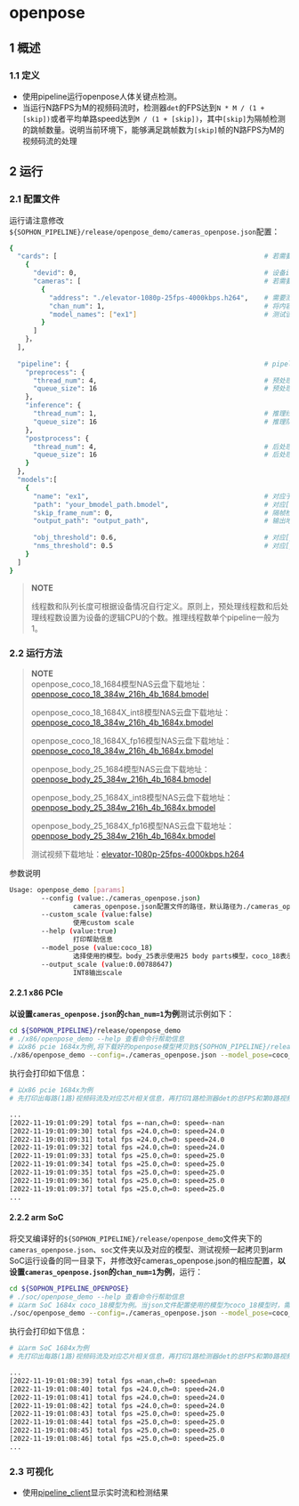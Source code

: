 # openpose

## 1 概述

### 1.1 定义

- 使用pipeline运行openpose人体关键点检测。
- 当运行N路FPS为M的视频码流时，检测器`det`的FPS达到`N * M / (1 + [skip])`或者平均单路speed达到`M / (1 + [skip])`，其中`[skip]`为隔帧检测的跳帧数量。说明当前环境下，能够满足跳帧数为`[skip]`帧的N路FPS为M的视频码流的处理


## 2 运行

### 2.1 配置文件

运行请注意修改`${SOPHON_PIPELINE}/release/openpose_demo/cameras_openpose.json`配置：

```bash
{
  "cards": [													# 若需要配置多个device，可以在cards下添加多组devid和cameras信息
    {
      "devid": 0,												# 设备id
      "cameras": [												# 若需要配置多个视频码流，可以在cameras下添加多组address和chan_num信息。若配置了多个address或多个cards，总的视频码流路数为所有的[chan_num]数量之和
        {
          "address": "./elevator-1080p-25fps-4000kbps.h264",	# 需要测试视频码流的地址，如果是本地文件，只支持h264/h265格式
          "chan_num": 1,										# 将内容为上述[address]的视频码流配置[chan_num]数量的路数。默认设置为1，会接入1路的内容为上述[address]的视频码流。
          "model_names": ["ex1"]								# 测试该[address]视频码流的模型名称，需要和此配置文件下面的[models]参数内的模型自定义名称[name]一致，表示使用该模型，多个模型的名字用逗号分开。
        }
      ]
    }，
  ],
  
  "pipeline": {													# pipeline中的线程数和队列长度
    "preprocess": {
      "thread_num": 4,											# 预处理线程数
      "queue_size": 16											# 预处理队列最大长度
    },
    "inference": {
      "thread_num": 1,											# 推理线程数
      "queue_size": 16											# 推理队列最大长度
    },
    "postprocess": {
      "thread_num": 4,											# 后处理线程数
      "queue_size": 16											# 后处理队列最大长度
    }
  },
  "models":[
    {
      "name": "ex1",											# 对应于[path]的模型自定义名称
      "path": "your_bmodel_path.bmodel",	        			# 对应[name]的bmodel模型的路径。模型必须与命令行参数[model_pose]配置模型一致。
      "skip_frame_num": 0,										# 隔帧检测的跳帧数量。当设置为0时表示程序不跳帧检测，当设置为1时表示程序每间隔1帧做一次模型的pipeline。
      "output_path": "output_path",                     		# 输出地址，只支持rtsp，tcp 格式为protocol://ip:port/, 例如rtsp://192.168.0.1:8554/test ， tcp://172.28.1.1:5353。对于rtsp推流，地址为rtsp server配置的地址。对于tcp，需要开放自己配置的端口。
      
      "obj_threshold": 0.6,										# 对应[path]的bmodel模型后处理的置信度阈值
      "nms_threshold": 0.5										# 对应[path]的bmodel模型后处理的非极大值抑制阈值
    }
  ]
}
```

> **NOTE**  
> 
> 线程数和队列长度可根据设备情况自行定义。原则上，预处理线程数和后处理线程数设置为设备的逻辑CPU的个数。推理线程数单个pipeline一般为1。

### 2.2 运行方法

  > **NOTE**  
  > openpose_coco_18_1684模型NAS云盘下载地址：[openpose_coco_18_384w_216h_4b_1684.bmodel](http://219.142.246.77:65000/sharing/BneIxUbXN)
  >
  > openpose_coco_18_1684X_int8模型NAS云盘下载地址：[openpose_coco_18_384w_216h_4b_1684x.bmodel](http://219.142.246.77:65000/sharing/cTjMDzwvx)
  >
  >openpose_coco_18_1684X_fp16模型NAS云盘下载地址：[openpose_coco_18_384w_216h_4b_1684x.bmodel](http://219.142.246.77:65000/sharing/NixAwUF4p)
  >
  > openpose_body_25_1684模型NAS云盘下载地址：[openpose_body_25_384w_216h_4b_1684.bmodel](http://219.142.246.77:65000/sharing/hhbgyyXsO)
  >
  > openpose_body_25_1684X_int8模型NAS云盘下载地址：[openpose_body_25_384w_216h_4b_1684x.bmodel](http://219.142.246.77:65000/sharing/VDPaMSnxl)
  >
  >openpose_body_25_1684X_fp16模型NAS云盘下载地址：[openpose_body_25_384w_216h_4b_1684x.bmodel](http://219.142.246.77:65000/sharing/sOFgwM6W2)
  >
  > 测试视频下载地址：[elevator-1080p-25fps-4000kbps.h264](http://219.142.246.77:65000/sharing/tU6pYuuau)

参数说明

```bash
Usage: openpose_demo [params]
		--config (value:./cameras_openpose.json)
                cameras_openpose.json配置文件的路径，默认路径为./cameras_openpose.json。
        --custom_scale (value:false)
        		使用custom scale
        --help (value:true)
                打印帮助信息
        --model_pose (value:coco_18)
                选择使用的模型。body_25表示使用25 body parts模型，coco_18表示使用18 body parts模型。默认值为coco_18。此参数必须与json配置模型一致。
        --output_scale (value:0.00788647)
        		INT8输出scale
```

#### 2.2.1 x86 PCIe

**以设置`cameras_openpose.json`的`chan_num=1`为例**测试示例如下：

```bash
cd ${SOPHON_PIPELINE}/release/openpose_demo
# ./x86/openpose_demo --help 查看命令行帮助信息
# 以x86 pcie 1684x为例,将下载好的openpose模型拷贝到${SOPHON_PIPELINE}/release/openpose_demo目录下运行。当json文件配置使用的模型为coco_18模型时，需设置--model_pose参数为coco_18，当json文件配置使用的模型为body_25模型时，需设置--model_pose参数为body_25
./x86/openpose_demo --config=./cameras_openpose.json --model_pose=coco_18
```

执行会打印如下信息：

```bash
# 以x86 pcie 1684x为例
# 先打印出每路(1路)视频码流及对应芯片相关信息，再打印1路检测器det的总FPS和第0路视频码流处理对应的speed信息。其中，FPS和speed信息与当前运行设备的硬件配置相关，不同设备运行结果不同属正常现象，且同一设备运行程序过程中FPS和speed信息有一定波动属于正常现象。FPS和speed信息如下所示：

...
[2022-11-19:01:09:29] total fps =-nan,ch=0: speed=-nan
[2022-11-19:01:09:30] total fps =24.0,ch=0: speed=24.0
[2022-11-19:01:09:31] total fps =24.0,ch=0: speed=24.0
[2022-11-19:01:09:32] total fps =24.0,ch=0: speed=24.0
[2022-11-19:01:09:33] total fps =25.0,ch=0: speed=25.0
[2022-11-19:01:09:34] total fps =25.0,ch=0: speed=25.0
[2022-11-19:01:09:35] total fps =25.0,ch=0: speed=25.0
[2022-11-19:01:09:36] total fps =25.0,ch=0: speed=25.0
[2022-11-19:01:09:37] total fps =25.0,ch=0: speed=25.0
...
```

#### 2.2.2 arm SoC

将交叉编译好的`${SOPHON_PIPELINE}/release/openpose_demo`文件夹下的`cameras_openpose.json`、`soc`文件夹以及对应的模型、测试视频一起拷贝到arm SoC运行设备的同一目录下，并修改好cameras_openpose.json的相应配置，**以设置`cameras_openpose.json`的`chan_num=1`为例**，运行：

```bash
cd ${SOPHON_PIPELINE_OPENPOSE}
# ./soc/openpose_demo --help 查看命令行帮助信息
# 以arm SoC 1684x coco_18模型为例。当json文件配置使用的模型为coco_18模型时，需设置--model_pose参数为coco_18，当json文件配置使用的模型为body_25模型时，需设置--model_pose参数为body_25
./soc/openpose_demo --config=./cameras_openpose.json --model_pose=coco_18 
```

执行会打印如下信息：

```bash
# 以arm SoC 1684x为例
# 先打印出每路(1路)视频码流及对应芯片相关信息，再打印1路检测器det的总FPS和第0路视频码流处理对应的speed信息。其中，FPS和speed信息与当前运行设备的硬件配置相关，不同设备运行结果不同属正常现象，且同一设备运行程序过程中FPS和speed信息有一定波动属于正常现象。FPS和speed信息如下所示：

...
[2022-11-19:01:08:39] total fps =nan,ch=0: speed=nan
[2022-11-19:01:08:40] total fps =24.0,ch=0: speed=24.0
[2022-11-19:01:08:41] total fps =24.0,ch=0: speed=24.0
[2022-11-19:01:08:42] total fps =24.0,ch=0: speed=24.0
[2022-11-19:01:08:43] total fps =25.0,ch=0: speed=25.0
[2022-11-19:01:08:44] total fps =25.0,ch=0: speed=25.0
[2022-11-19:01:08:45] total fps =25.0,ch=0: speed=25.0
[2022-11-19:01:08:46] total fps =25.0,ch=0: speed=25.0
...
```

### 2.3 可视化
- 使用[pipeline_client](./pipeline_client_visualization.md)显示实时流和检测结果
